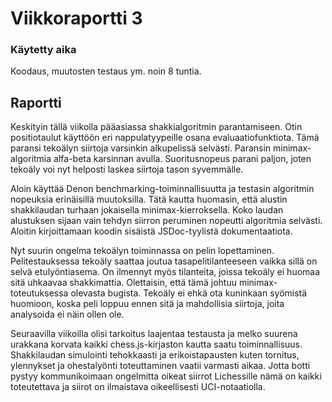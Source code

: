 # Viikkoraportti 3

### Käytetty aika

Koodaus, muutosten testaus ym. noin 8 tuntia.

## Raportti

Keskityin tällä viikolla pääasiassa shakkialgoritmin parantamiseen. Otin
positiotaulut käyttöön eri nappulatyypeille osana evaluaatiofunktiota. Tämä
paransi tekoälyn siirtoja varsinkin alkupelissä selvästi. Paransin
minimax-algoritmia alfa-beta karsinnan avulla. Suoritusnopeus parani paljon,
joten tekoäly voi nyt helposti laskea siirtoja tason syvemmälle.

Aloin käyttää Denon benchmarking-toiminnallisuutta ja testasin algoritmin
nopeuksia erinäisillä muutoksilla. Tätä kautta huomasin, että alustin
shakkilaudan turhaan jokaisella minimax-kierroksella. Koko laudan alustuksen
sijaan vain tehdyn siirron peruminen nopeutti algoritmia selvästi. Aloitin
kirjoittamaan koodin sisäistä JSDoc-tyylistä dokumentaatiota.

Nyt suurin ongelma tekoälyn toiminnassa on pelin lopettaminen. Pelitestauksessa
tekoäly saattaa joutua tasapelitilanteeseen vaikka sillä on selvä
etulyöntiasema. On ilmennyt myös tilanteita, joissa tekoäly ei huomaa sitä
uhkaavaa shakkimattia. Olettaisin, että tämä johtuu minimax-toteutuksessa
olevasta bugista. Tekoäly ei ehkä ota kuninkaan syömistä huomioon, koska peli
loppuu ennen sitä ja mahdollisia siirtoja, joita analysoida ei näin ollen ole.

Seuraavilla viikoilla olisi tarkoitus laajentaa testausta ja melko suurena
urakkana korvata kaikki chess.js-kirjaston kautta saatu toiminnallisuus.
Shakkilaudan simulointi tehokkaasti ja erikoistapausten kuten tornitus,
ylennykset ja ohestalyönti toteuttaminen vaatii varmasti aikaa. Jotta botti
pystyy kommunikoimaan ongelmitta oikeat siirrot Lichessille nämä on kaikki
toteutettava ja siirot on ilmaistava oikeellisesti UCI-notaatiolla.
